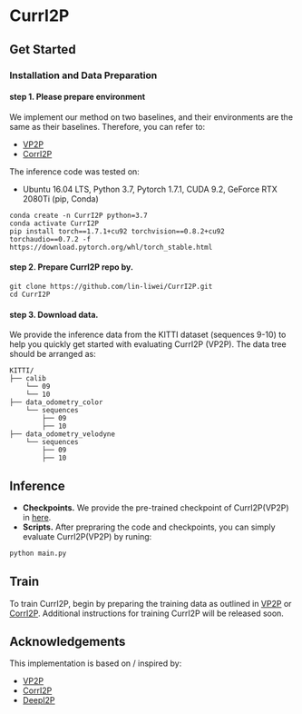 # CurrI2P

## Get Started

### Installation and Data Preparation

#### step 1. Please prepare environment

We implement our method on two baselines, and their environments are the same as their baselines. Therefore, you can refer to:

- [VP2P](https://github.com/junshengzhou/VP2P-Match)
- [CorrI2P](https://github.com/rsy6318/CorrI2P)

The inference code was tested on:

- Ubuntu 16.04 LTS, Python 3.7, Pytorch 1.7.1, CUDA 9.2, GeForce RTX 2080Ti (pip, Conda)

```
conda create -n CurrI2P python=3.7
conda activate CurrI2P
pip install torch==1.7.1+cu92 torchvision==0.8.2+cu92 torchaudio==0.7.2 -f https://download.pytorch.org/whl/torch_stable.html
```

#### step 2. Prepare CurrI2P repo by.

```
git clone https://github.com/lin-liwei/CurrI2P.git
cd CurrI2P
```

#### step 3. Download data. 

We provide the inference data from the KITTI dataset (sequences 9-10) to help you quickly get started with evaluating CurrI2P (VP2P). The data tree should be arranged as:

```
KITTI/
├── calib
    └── 09
    └── 10
├── data_odometry_color
    └── sequences 
        ├── 09
        ├── 10
├── data_odometry_velodyne
    └── sequences 
        ├── 09
        ├── 10
```



## Inference

- **Checkpoints.** We provide the pre-trained checkpoint of CurrI2P(VP2P) in [here](https://drive.google.com/file/d/1o-aw-iosdP8Cp01-PZuP--1VT_O3By_N/view?usp=drive_link).
- **Scripts.** After prepraring the code and checkpoints, you can simply evaluate CurrI2P(VP2P) by runing:

```python
python main.py
```

## Train

To train CurrI2P, begin by preparing the training data as outlined in [VP2P](https://github.com/junshengzhou/VP2P-Match) or [CorrI2P](https://github.com/rsy6318/CorrI2P). Additional instructions for training CurrI2P will be released soon.

## Acknowledgements

This implementation is based on / inspired by:

- [VP2P](https://github.com/junshengzhou/VP2P-Match)
- [CorrI2P](https://github.com/rsy6318/CorrI2P)
- [DeepI2P](https://github.com/lijx10/DeepI2P)

